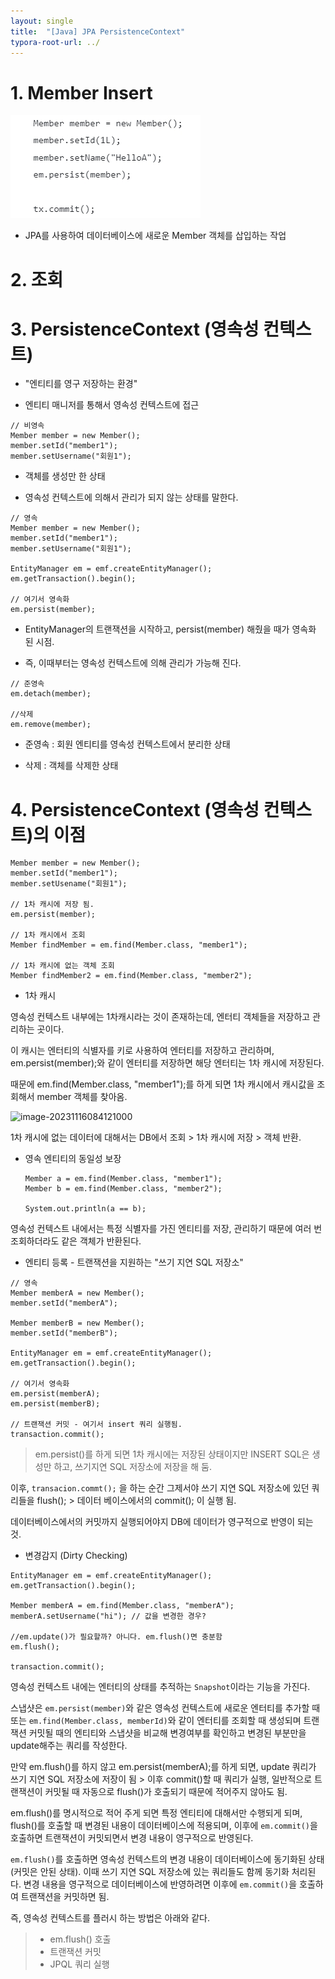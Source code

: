 ```yaml
---
layout: single
title:  "[Java] JPA PersistenceContext"
typora-root-url: ../
---
```


# 1. Member Insert

![20231027_173437](/images/2023-10-27-jpa-PersistenceContext/20231027_173437-1698396336988-2.jpg)

- JPA를 사용하여 데이터베이스에 새로운 Member 객체를 삽입하는 작업



###  

# 2. 조회

<script src="https://gist.github.com/XOHW91/9f276cbf37331bafc5b1ac484442d6aa.js"></script>



# 3. PersistenceContext (영속성 컨텍스트)



- "엔티티를 영구 저장하는 환경"

- 엔티티 매니저를 통해서 영속성 컨텍스트에 접근

  

```
// 비영속
Member member = new Member();
member.setId("member1");
member.setUsername("회원1");
```

- 객체를 생성만 한 상태

- 영속성 컨텍스트에 의해서 관리가 되지 않는 상태를 말한다.

  

```
// 영속
Member member = new Member();
member.setId("member1");
member.setUsername("회원1");

EntityManager em = emf.createEntityManager();
em.getTransaction().begin();

// 여기서 영속화
em.persist(member);
```

- EntityManager의 트랜잭션을 시작하고, persist(member) 해줬을 때가 영속화 된 시점.

- 즉, 이때부터는 영속성 컨텍스트에 의해 관리가 가능해 진다.

  

```
// 준영속
em.detach(member);

//삭제
em.remove(member);
```

- 준영속 : 회원 엔티티를 영속성 컨텍스트에서 분리한 상태

- 삭제 : 객체를 삭제한 상태

  

  

# 4. PersistenceContext (영속성 컨텍스트)의 이점 

```
Member member = new Member();
member.setId("member1");
member.setUsename("회원1");

// 1차 캐시에 저장 됨.
em.persist(member);

// 1차 캐시에서 조회
Member findMember = em.find(Member.class, "member1");

// 1차 캐시에 없는 객체 조회
Member findMember2 = em.find(Member.class, "member2");
```



- 1차 캐시 

영속성 컨텍스트 내부에는 1차캐시라는 것이 존재하는데, 엔터티 객체들을 저장하고 관리하는 곳이다.

이 캐시는 엔터티의 식별자를 키로 사용하여 엔터티를 저장하고 관리하며, em.persist(member);와 같이 엔터티를 저장하면 해당 엔터티는 1차 캐시에 저장된다.

때문에 em.find(Member.class, "member1");를 하게 되면 1차 캐시에서 캐시값을 조회해서 member 객체를 찾아옴. 



![image-20231116084121000](/images/2023-10-27-jpa-PersistenceContext/image-20231116084121000.png)



1차 캐시에 없는 데이터에 대해서는 DB에서 조회 > 1차 캐시에 저장 > 객체 반환.





- 영속 엔티티의 동일성 보장

  ```
  Member a = em.find(Member.class, "member1");
  Member b = em.find(Member.class, "member2");
  
  System.out.println(a == b); 
  ```

영속성 컨텍스트 내에서는 특정 식별자를 가진 엔티티를 저장, 관리하기 때문에 여러 번 조회하더라도 같은 객체가 반환된다.





- 엔티티 등록 - 트랜잭션을 지원하는 "쓰기 지연 SQL 저장소"

```
// 영속
Member memberA = new Member();
member.setId("memberA");

Member memberB = new Member();
member.setId("memberB");

EntityManager em = emf.createEntityManager();
em.getTransaction().begin();

// 여기서 영속화
em.persist(memberA);
em.persist(memberB);

// 트랜잭션 커밋 - 여기서 insert 쿼리 실행됨.
transaction.commit(); 
```



> em.persist()를 하게 되면 1차 캐시에는 저장된 상태이지만 INSERT SQL은 생성만 하고, 쓰기지연 SQL 저장소에 저장을 해 둠.



이후, `transacion.commt();` 을 하는 순간 그제서야 쓰기 지연 SQL 저장소에 있던 쿼리들을 flush(); > 데이터 베이스에서의 commit(); 이 실행 됨.

데이터베이스에서의 커밋까지 실행되어야지  DB에 데이터가 영구적으로 반영이 되는 것. 



- 변경감지 (Dirty Checking)

  

```
EntityManager em = emf.createEntityManager();
em.getTransaction().begin();

Member memberA = em.find(Member.class, "memberA");
memberA.setUsername("hi"); // 값을 변경한 경우?

//em.update()가 필요할까? 아니다. em.flush()면 충분함
em.flush();

transaction.commit();
```

영속성 컨텍스트 내에는 엔터티의 상태를 추적하는 `Snapshot`이라는 기능을 가진다.

스냅샷은 `em.persist(member)`와 같은 영속성 컨텍스트에 새로운 엔터티를 추가할 때 또는 `em.find(Member.class, memberId)`와 같이 엔터티를 조회할 때 생성되며 트랜잭션 커밋될 때의 엔티티와 스냅샷을 비교해 변경여부를 확인하고 변경된 부분만을 update해주는 쿼리를 작성한다.



만약 em.flush()를 하지 않고 em.persist(memberA);를 하게 되면, update 쿼리가 쓰기 지연 SQL 저장소에 저장이 됨 > 이후 commit()할 때 쿼리가 실행, 일반적으로 트랜잭션이 커밋될 때 자동으로 flush()가 호출되기 때문에 적어주지 않아도 됨.

em.flush()를 명시적으로 적어 주게 되면 특정 엔티티에 대해서만 수행되게 되며, flush()를 호출할 때 변경된 내용이 데이터베이스에 적용되며, 이후에 `em.commit()`을 호출하면 트랜잭션이 커밋되면서 변경 내용이 영구적으로 반영된다.



`em.flush()`를 호출하면 영속성 컨텍스트의 변경 내용이 데이터베이스에 동기화된 상태(커밋은 안된 상태). 이때 쓰기 지연 SQL 저장소에 있는 쿼리들도 함께 동기화 처리된다.  변경 내용을 영구적으로 데이터베이스에 반영하려면 이후에 `em.commit()`을 호출하여 트랜잭션을 커밋하면 됨. 



즉, 영속성 컨텍스트를 플러시 하는 방법은 아래와 같다.

> - em.flush() 호출
> - 트랜잭션 커밋
> - JPQL 쿼리 실행 

















